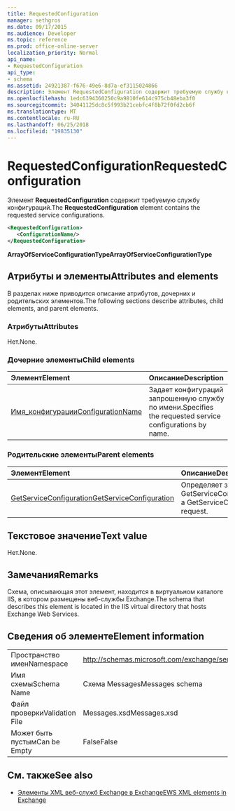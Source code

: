 ```yaml
---
title: RequestedConfiguration
manager: sethgros
ms.date: 09/17/2015
ms.audience: Developer
ms.topic: reference
ms.prod: office-online-server
localization_priority: Normal
api_name:
- RequestedConfiguration
api_type:
- schema
ms.assetid: 24921387-f676-49e6-8d7a-ef3115024866
description: Элемент RequestedConfiguration содержит требуемую службу конфигураций.
ms.openlocfilehash: 1edc6394360250c9a9810fe614c975cb48eba3f0
ms.sourcegitcommit: 34041125dc8c5f993b21cebfc4f8b72f0fd2cb6f
ms.translationtype: MT
ms.contentlocale: ru-RU
ms.lasthandoff: 06/25/2018
ms.locfileid: "19835130"
---
```

# <a name="requestedconfiguration"></a><span data-ttu-id="f0615-103">RequestedConfiguration</span><span class="sxs-lookup"><span data-stu-id="f0615-103">RequestedConfiguration</span></span>

<span data-ttu-id="f0615-104">Элемент **RequestedConfiguration** содержит требуемую службу конфигураций.</span><span class="sxs-lookup"><span data-stu-id="f0615-104">The **RequestedConfiguration** element contains the requested service configurations.</span></span> 
  
```XML
<RequestedConfiguration>
   <ConfigurationName/>
</RequestedConfiguration>
```

 <span data-ttu-id="f0615-105">**ArrayOfServiceConfigurationType**</span><span class="sxs-lookup"><span data-stu-id="f0615-105">**ArrayOfServiceConfigurationType**</span></span>
## <a name="attributes-and-elements"></a><span data-ttu-id="f0615-106">Атрибуты и элементы</span><span class="sxs-lookup"><span data-stu-id="f0615-106">Attributes and elements</span></span>

<span data-ttu-id="f0615-107">В разделах ниже приводится описание атрибутов, дочерних и родительских элементов.</span><span class="sxs-lookup"><span data-stu-id="f0615-107">The following sections describe attributes, child elements, and parent elements.</span></span>
  
### <a name="attributes"></a><span data-ttu-id="f0615-108">Атрибуты</span><span class="sxs-lookup"><span data-stu-id="f0615-108">Attributes</span></span>

<span data-ttu-id="f0615-109">Нет.</span><span class="sxs-lookup"><span data-stu-id="f0615-109">None.</span></span>
  
### <a name="child-elements"></a><span data-ttu-id="f0615-110">Дочерние элементы</span><span class="sxs-lookup"><span data-stu-id="f0615-110">Child elements</span></span>

|<span data-ttu-id="f0615-111">**Элемент**</span><span class="sxs-lookup"><span data-stu-id="f0615-111">**Element**</span></span>|<span data-ttu-id="f0615-112">**Описание**</span><span class="sxs-lookup"><span data-stu-id="f0615-112">**Description**</span></span>|
|:-----|:-----|
|[<span data-ttu-id="f0615-113">Имя_конфигурации</span><span class="sxs-lookup"><span data-stu-id="f0615-113">ConfigurationName</span></span>](configurationname.md) <br/> |<span data-ttu-id="f0615-114">Задает конфигураций запрошенную службу по имени.</span><span class="sxs-lookup"><span data-stu-id="f0615-114">Specifies the requested service configurations by name.</span></span>  <br/> |
   
### <a name="parent-elements"></a><span data-ttu-id="f0615-115">Родительские элементы</span><span class="sxs-lookup"><span data-stu-id="f0615-115">Parent elements</span></span>

|<span data-ttu-id="f0615-116">**Элемент**</span><span class="sxs-lookup"><span data-stu-id="f0615-116">**Element**</span></span>|<span data-ttu-id="f0615-117">**Описание**</span><span class="sxs-lookup"><span data-stu-id="f0615-117">**Description**</span></span>|
|:-----|:-----|
|[<span data-ttu-id="f0615-118">GetServiceConfiguration</span><span class="sxs-lookup"><span data-stu-id="f0615-118">GetServiceConfiguration</span></span>](getserviceconfiguration.md) <br/> |<span data-ttu-id="f0615-119">Определяет запрос GetServiceConfiguration.</span><span class="sxs-lookup"><span data-stu-id="f0615-119">Defines a GetServiceConfiguration request.</span></span>  <br/> |
   
## <a name="text-value"></a><span data-ttu-id="f0615-120">Текстовое значение</span><span class="sxs-lookup"><span data-stu-id="f0615-120">Text value</span></span>

<span data-ttu-id="f0615-121">Нет.</span><span class="sxs-lookup"><span data-stu-id="f0615-121">None.</span></span>
  
## <a name="remarks"></a><span data-ttu-id="f0615-122">Замечания</span><span class="sxs-lookup"><span data-stu-id="f0615-122">Remarks</span></span>

<span data-ttu-id="f0615-123">Схема, описывающая этот элемент, находится в виртуальном каталоге IIS, в котором размещены веб-службы Exchange.</span><span class="sxs-lookup"><span data-stu-id="f0615-123">The schema that describes this element is located in the IIS virtual directory that hosts Exchange Web Services.</span></span>
  
## <a name="element-information"></a><span data-ttu-id="f0615-124">Сведения об элементе</span><span class="sxs-lookup"><span data-stu-id="f0615-124">Element information</span></span>

|||
|:-----|:-----|
|<span data-ttu-id="f0615-125">Пространство имен</span><span class="sxs-lookup"><span data-stu-id="f0615-125">Namespace</span></span>  <br/> |http://schemas.microsoft.com/exchange/services/2006/messages  <br/> |
|<span data-ttu-id="f0615-126">Имя схемы</span><span class="sxs-lookup"><span data-stu-id="f0615-126">Schema Name</span></span>  <br/> |<span data-ttu-id="f0615-127">Схема Messages</span><span class="sxs-lookup"><span data-stu-id="f0615-127">Messages schema</span></span>  <br/> |
|<span data-ttu-id="f0615-128">Файл проверки</span><span class="sxs-lookup"><span data-stu-id="f0615-128">Validation File</span></span>  <br/> |<span data-ttu-id="f0615-129">Messages.xsd</span><span class="sxs-lookup"><span data-stu-id="f0615-129">Messages.xsd</span></span>  <br/> |
|<span data-ttu-id="f0615-130">Может быть пустым</span><span class="sxs-lookup"><span data-stu-id="f0615-130">Can be Empty</span></span>  <br/> |<span data-ttu-id="f0615-131">False</span><span class="sxs-lookup"><span data-stu-id="f0615-131">False</span></span>  <br/> |
   
## <a name="see-also"></a><span data-ttu-id="f0615-132">См. также</span><span class="sxs-lookup"><span data-stu-id="f0615-132">See also</span></span>



- [<span data-ttu-id="f0615-133">Элементы XML веб-служб Exchange в Exchange</span><span class="sxs-lookup"><span data-stu-id="f0615-133">EWS XML elements in Exchange</span></span>](ews-xml-elements-in-exchange.md)

